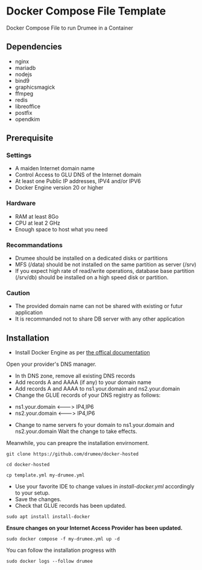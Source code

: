 # Docker Compose File Template
 Docker Compose File to run Drumee in a Container

## Dependencies
- nginx
- mariadb
- nodejs
- bind9
- graphicsmagick
- ffmpeg
- redis
- libreoffice
- postfix
- opendkim

## Prerequisite
### Settings
- A maiden Internet domain name
- Control Access to GLU DNS of the Internet domain
- At least one Public IP addresses, IPV4 and/or IPV6
- Docker Engine version 20 or higher

### Hardware
- RAM at least 8Go
- CPU at leat 2 GHz
- Enough space to host what you need

### Recommandations
- Drumee should be installed on a dedicated disks or partitions
- MFS (/data) should be not installed on the same partition as server (/srv)
- If you expect high rate of read/write operations, database base partition (/srv/db) should be installed on a high speed disk or partition.

### Caution
- The provided domain name can not be shared with existing or futur application
- It is recommanded not to share DB server with any other application

## Installation 
- Install Docker Engine as per [the offical documentation](https://docs.docker.com/engine/install/debian/)

Open your provider's DNS manager.
- In th DNS zone, remove all existing DNS records
- Add records A and AAAA (if any) to your domain name
- Add records A and AAAA to ns1.your.domain and ns2.your.domain 
- Change the GLUE records of your DNS registry as follows: 
* ns1.your.domain <---> IP4,IP6
* ns2.your.domain <---> IP4,IP6
- Change to name servers fo your domain to ns1.your.domain and ns2.your.domain
Wait the change to take effects.

Meanwhile, you can preapre the installation envirnoment.

```console
git clone https://github.com/drumee/docker-hosted
```

```console
cd docker-hosted
```

```console
cp template.yml my-drumee.yml
```

- Use your favorite IDE to change values in *install-docker.yml* accordingly to your setup. 
- Save the changes. 
- Check that GLUE records has been updated.

```console
sudo apt install install-docker
```

**Ensure changes on your Internet Access Provider has been updated.**

```console
sudo docker compose -f my-drumee.yml up -d
```

You can follow the installation progress with 
```console
sudo docker logs --follow drumee
```
